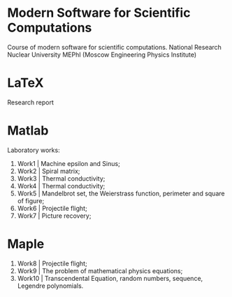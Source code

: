 # Modern Software for Scientific Computations
Course of modern software for scientific computations. National Research Nuclear University MEPhI (Moscow Engineering Physics Institute)

# LaTeX
Research report

# Matlab

Laboratory works:
1. Work1 | Machine epsilon and Sinus;
2. Work2 | Spiral matrix;
3. Work3 | Thermal conductivity;
4. Work4 | Thermal conductivity;
5. Work5 | Mandelbrot set, the Weierstrass function, perimeter and square of figure;
6. Work6 | Projectile flight;
7. Work7 | Picture recovery;


# Maple
1. Work8 | Projectile flight;
2. Work9 | The problem of mathematical physics equations;
3. Work10 | Transcendental Equation, random numbers, sequence, Legendre polynomials.